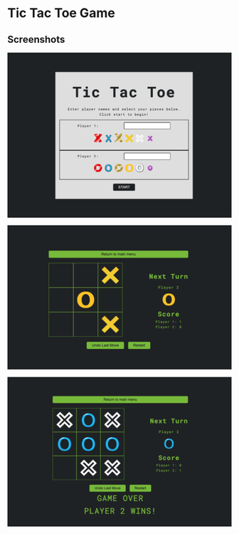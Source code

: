 # Tic Tac Toe Game

## Screenshots
![](img/intro-page.png)

![](img/game-page.png)

![](img/win-game.png)